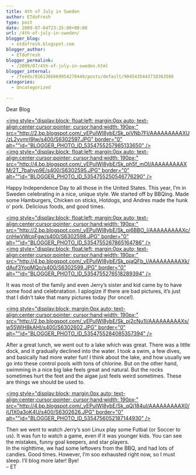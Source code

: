 ```yaml
---
title: 4th of July in Sweden
author: ETdoFresh
type: post
date: 2009-07-04T23:25:00+00:00
url: /4th-of-july-in-sweden/
blogger_blog:
  - etdofresh.blogspot.com
blogger_author:
  - ETdoFresh
blogger_permalink:
  - /2009/07/4th-of-july-in-sweden.html
blogger_internal:
  - /feeds/8161366669954270448/posts/default/9045435443710363586
categories:
  - Uncategorized

---
```

<div>
  Dear Blog
</div>

[<img style="display:block; float:left; margin:0px auto; text-align:center;cursor:pointer; cursor:hand;width: 190px;" src="http://2.bp.blogspot.com/_yEPuIWl8ybE/Sk_piVNb7FI/AAAAAAAAAXU/zL2yvmrI9lw/s400/S6302597.JPG" border="0" alt=""id="BLOGGER_PHOTO_ID_5354755257985133650" />][1]  
[<img style="display:block; float:left; margin:0px auto; text-align:center;cursor:pointer; cursor:hand;width: 190px;" src="http://4.bp.blogspot.com/_yEPuIWl8ybE/Sk_ph5f_mOI/AAAAAAAAAXM/2T_7bahyp9E/s400/S6302595.JPG" border="0" alt=""id="BLOGGER_PHOTO_ID_5354755250546776290" />][2]

<div>
  Happy Independence Day to all those in the United States. This year, I&#8217;m in Sweden celebrating in a nice, unique style. We started off by BBQing. Made some Hamburgers, Chicken on sticks, Hotdogs, and Andres made the hunk o&#8217; pork. Delicious foods, and good times.
</div>

[<img style="display:block; float:left; margin:0px auto; text-align:center;cursor:pointer; cursor:hand;width: 190px;" src="http://2.bp.blogspot.com/_yEPuIWl8ybE/Sk_pi6BBO_I/AAAAAAAAAXc/cnHwVWcpFgw/s400/S6302598.JPG" border="0" alt=""id="BLOGGER_PHOTO_ID_5354755267865164786" />][3]  
[<img style="display:block; float:left; margin:0px auto; text-align:center;cursor:pointer; cursor:hand;width: 190px;" src="http://4.bp.blogspot.com/_yEPuIWl8ybE/Sk_pjaQFb_I/AAAAAAAAAXk/dAuf3YopMQo/s400/S6302599.JPG" border="0" alt=""id="BLOGGER_PHOTO_ID_5354755276518289394" />][4]

<div>
  It was most of the family and even Jerry&#8217;s sister and kid came by to have some food and celebratation. I aplogize if there are bad pictures, it&#8217;s just that I didn&#8217;t take that many pictures today (for once!).
</div>

[<img style="display:block; margin:0px auto; text-align:center;cursor:pointer; cursor:hand;width: 190px;" src="http://2.bp.blogspot.com/_yEPuIWl8ybE/Sk_pj2cNu1I/AAAAAAAAAXs/w55WlH8kAHI/s400/S6302602.JPG" border="0" alt=""id="BLOGGER_PHOTO_ID_5354755284085357394" />][5]

<div>
  After a great lunch, we went out to a lake which was great. There was a little dock, and it gradually declined into the water. I took a swim, a few dives, and basically had more water fun! I think about the lake, and how usually we go into these control pools with tons of chlorine. But on the other hand, swimming in a nice big lake feels great and natural. But the rocks sometimes hurt the feet and the algae just feels weird sometimes. These are things we should be used to.
</div>

[<img style="display:block; margin:0px auto; text-align:center;cursor:pointer; cursor:hand;width: 190px;" src="http://4.bp.blogspot.com/_yEPuIWl8ybE/Sk_qQj184uI/AAAAAAAAAX0/iU1X0a3oK4U/s400/S6302626.JPG" border="0" alt=""id="BLOGGER_PHOTO_ID_5354756052187144930" />][6]

<div>
  Then we went to watch Jerry&#8217;s son Linux play some Futbal (or Soccer to us). It was fun to watch a game, even if it was younger kids. You can see the mistakes, funny goal keepers, and star players.
</div>

<div>
  In the nighttime, we had some leftovers from the BBQ, and had lots of candies. Good times. However, I&#8217;m soo exhausted right now, so I must sleep. I&#8217;ll blog more later! Bye!
</div>

<div>
  &#8211; ET
</div>

 [1]: http://2.bp.blogspot.com/_yEPuIWl8ybE/Sk_piVNb7FI/AAAAAAAAAXU/zL2yvmrI9lw/s1600/S6302597.JPG
 [2]: http://4.bp.blogspot.com/_yEPuIWl8ybE/Sk_ph5f_mOI/AAAAAAAAAXM/2T_7bahyp9E/s1600/S6302595.JPG
 [3]: http://2.bp.blogspot.com/_yEPuIWl8ybE/Sk_pi6BBO_I/AAAAAAAAAXc/cnHwVWcpFgw/s1600/S6302598.JPG
 [4]: http://4.bp.blogspot.com/_yEPuIWl8ybE/Sk_pjaQFb_I/AAAAAAAAAXk/dAuf3YopMQo/s1600/S6302599.JPG
 [5]: http://2.bp.blogspot.com/_yEPuIWl8ybE/Sk_pj2cNu1I/AAAAAAAAAXs/w55WlH8kAHI/s1600/S6302602.JPG
 [6]: http://4.bp.blogspot.com/_yEPuIWl8ybE/Sk_qQj184uI/AAAAAAAAAX0/iU1X0a3oK4U/s1600/S6302626.JPG